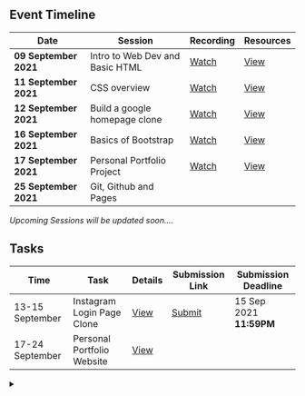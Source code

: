 ## Event Timeline

|Date|Session|Recording|Resources|
|------------|--------------|--------|-------|
|**09 September 2021**|Intro to Web Dev and Basic HTML|[Watch](https://youtu.be/xx_M5u2LgYc)|[View](/part1/README.md)|
|**11 September 2021**|CSS overview|[Watch](https://youtu.be/dsfgHjP7pJU)|[View](/part2/README.md)|
|**12 September 2021**|Build a google homepage clone|[Watch](https://youtu.be/JwnKASD1wkA)|[View](/part3/README.md)|
|**16 September 2021**|Basics of Bootstrap|[Watch](https://youtu.be/RFoQiybhcfg)|[View](/part4/README.md)|
|**17 September 2021**|Personal Portfolio Project|[Watch](https://youtu.be/9uaHEHYastU)|[View](/part5/README.md)|
|**25 September 2021**|Git, Github and Pages|

*Upcoming Sessions will be updated soon....*


## Tasks

|Time|Task|Details|Submission Link|Submission Deadline|
|-----|-----|-----|-----|-----|
|13-15 September|Instagram Login Page Clone|[View](/task1/README.md)|[Submit](https://bit.ly/task-1-lbscek)|15 Sep 2021 **11:59PM**
|17-24 September|Personal Portfolio Website|[View](/task2/README.md)||


<details><summary></summary>Thank You<script async src="https://cdn.splitbee.io/sb.js"></script></details>
